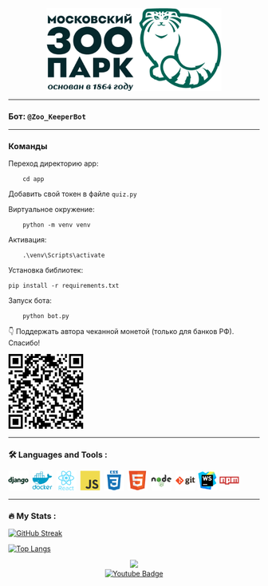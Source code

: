 <div id="header" align="center">
  <img src="https://github.com/ViktorKula/moscow_zoo_bot/blob/main/app/photo/MZoo-logo-hor-rus-preview-RGB.jpg" width="350"/>
</div>

---
### Бот: `@Zoo_KeeperBot`
---

### Команды
Переход директорию app:
```
    cd app
```
Добавить свой токен в файле `quiz.py`

Виртуальное окружение:
```
    python -m venv venv
```
Активация:
```
    .\venv\Scripts\activate
```
Установка библиотек:
```
pip install -r requirements.txt
```
Запуск бота:
```
    python bot.py
```
👇 Поддержать автора чеканной монетой (только для банков РФ). Спасибо!
<div id="header">
  <img src="https://github.com/ViktorKula/hello-world/blob/main/%D0%98%D0%B7%D0%BE%D0%B1%D1%80%D0%B0%D0%B6%D0%B5%D0%BD%D0%B8%D0%B5%20WhatsApp%202025-05-08%20%D0%B2%2001.02.01_efdedd1d.jpg" width="150"/>
</div>

---

### :hammer_and_wrench: Languages and Tools :
<div>  
  <img src="https://github.com/devicons/devicon/blob/master/icons/django/django-plain-wordmark.svg" title="dgango" alt="React" width="40" height="40"/>&nbsp;
  <img src="https://github.com/devicons/devicon/blob/master/icons/docker/docker-plain-wordmark.svg" title="Docker" alt="React" width="40" height="40"/>&nbsp;
  <img src="https://github.com/devicons/devicon/blob/master/icons/react/react-original-wordmark.svg" title="React" alt="React" width="40" height="40"/>&nbsp;
  <img src="https://github.com/devicons/devicon/blob/master/icons/javascript/javascript-original.svg" title="JavaScript" alt="JavaScript" width="40" height="40"/>&nbsp; 
  <img src="https://github.com/devicons/devicon/blob/master/icons/css3/css3-plain-wordmark.svg"  title="CSS3" alt="CSS" width="40" height="40"/>&nbsp;
  <img src="https://github.com/devicons/devicon/blob/master/icons/html5/html5-original.svg" title="HTML5" alt="HTML" width="40" height="40"/>&nbsp;
  <img src="https://github.com/devicons/devicon/blob/master/icons/nodejs/nodejs-original-wordmark.svg" title="NodeJS" alt="NodeJS" width="40" height="40"/>&nbsp;  
  <img src="https://github.com/devicons/devicon/blob/master/icons/git/git-original-wordmark.svg" title="Git" **alt="Git" width="40" height="40"/>
  <img src="https://github.com/devicons/devicon/blob/master/icons/webstorm/webstorm-original.svg" title="WebStorm" **alt="Git" width="40" height="40"/>  
  <img src="https://github.com/devicons/devicon/blob/master/icons/npm/npm-original-wordmark.svg" title="npm"  **alt="Git" width="40" height="40"/>
</div>


---

### :fire: My Stats :

<a href="https://git.io/streak-stats"><img src="https://github-readme-streak-stats.herokuapp.com?user=ViktorKula&theme=react" alt="GitHub Streak" /></a>

[![Top Langs](https://github-readme-stats.vercel.app/api/top-langs/?username=ViktorKula&layout=compact&theme=vision-friendly-dark)](https://github.com/anuraghazra/github-readme-stats)


<div id="header" align="center">
  <img src="https://media.giphy.com/media/M9gbBd9nbDrOTu1Mqx/giphy.gif" width="100"/>
<div id="badges">
  <a href="https://www.instagram.com/ve.aesir?igsh=bmoxeWMxc200enZo&utm_source=qr">
    <img src="https://img.shields.io/badge/Instagram-red?style=flat&logo=Instagram&logoColor=blue&style=for-the-badge" alt="Youtube Badge"/>
  </a>  
</div>
  <img src="https://komarev.com/ghpvc/?username=ViktorKula&style=flat-square&color=blue" alt=""/>
</div>

